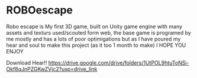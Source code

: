 # ROBOescape
Robo escape is My first 3D game, built on Unity game engine with many assets and texturs used/scouted form web, the base game is programed by me mostly and has a lots of poor optimigations but as I have poured my hear and soul to make this project (as it too 1 month to make) I HOPE YOU ENJOY

Download Hear!!
https://drive.google.com/drive/folders/1UtPOL9htuToNSi-Okf8qJnPZGKwZVjc2?usp=drive_link
